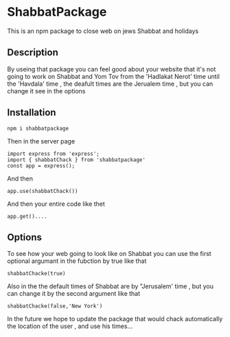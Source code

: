# ShabbatPackage

This is an npm package to close web on jews Shabbat and holidays

## Description

By useing that package you can feel good about your website that it's not going to work on Shabbat and Yom Tov
from the 'Hadlakat Nerot' time until the 'Havdala' time , the deafult times are the Jerualem time , but you can change it see in the options

## Installation

```
npm i shabbatpackage
```

Then in the server page 

```
import express from 'express';
import { shabbatChack } from 'shabbatpackage'
const app = express();
```

And then

```
app.use(shabbatChack())
```

And then your entire code like thet

```
app.get()....
```

## Options

To see how your web going to look like on Shabbat you can use the first optional argumant in the fubction by true like that

```
shabbatChacke(true)
```

Also in the the default times of Shabbat are by "Jerusalem' time , but you can change it by the second argument like that

```
shabbatChacke(false,'New York')
```

In the future we hope to update the package that would chack automatically the location of the user , and use his times...
